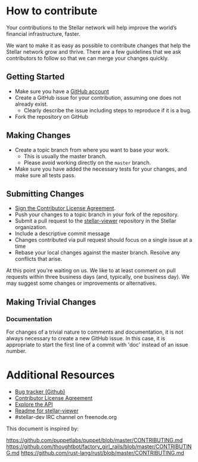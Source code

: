 # How to contribute

Your contributions to the Stellar network will help improve the world’s financial
infrastructure, faster.

We want to make it as easy as possible to contribute changes that
help the Stellar network grow and thrive. There are a few guidelines that we
ask contributors to follow so that we can merge your changes quickly.

## Getting Started

* Make sure you have a [GitHub account](https://github.com/signup/free)
* Create a GitHub issue for your contribution, assuming one does not already exist.
  * Clearly describe the issue including steps to reproduce if it is a bug.
* Fork the repository on GitHub

## Making Changes

* Create a topic branch from where you want to base your work.
  * This is usually the master branch.
  * Please avoid working directly on the `master` branch.
* Make sure you have added the necessary tests for your changes, and make sure all tests pass.

## Submitting Changes

* <a href="https://www.clahub.com/agreements/stellar/stellar-viewer">Sign the Contributor License Agreement</a>.
* Push your changes to a topic branch in your fork of the repository.
* Submit a pull request to the [stellar-viewer](https://github.com/stellar/stellar-viewer) repository in the Stellar organization.
 * Include a descriptive commit message
 * Changes contributed via pull request should focus on a single issue at a time
 * Rebase your local changes against the master branch. Resolve any conflicts that arise.
 
At this point you're waiting on us. We like to at least comment on pull requests within three 
business days (and, typically, one business day). We may suggest some changes or improvements or alternatives.

## Making Trivial Changes

### Documentation
For changes of a trivial nature to comments and documentation, it is not
always necessary to create a new GitHub issue. In this case, it is
appropriate to start the first line of a commit with 'doc' instead of
an issue number. 

# Additional Resources

* [Bug tracker (Github)](https://github.com/stellar/stellar-viewer/issues)
* <a href="https://www.clahub.com/agreements/stellar/stellar-viewer">Contributor License Agreement</a>
* [Explore the API](https://www.stellar.org/api/)
* [Readme for stellar-viewer](https://github.com/stellar/stellar-viewer/blob/master/README.md)
* #stellar-dev IRC channel on freenode.org


This document is inspired by:

https://github.com/puppetlabs/puppet/blob/master/CONTRIBUTING.md 
https://github.com/thoughtbot/factory_girl_rails/blob/master/CONTRIBUTING.md
https://github.com/rust-lang/rust/blob/master/CONTRIBUTING.md
